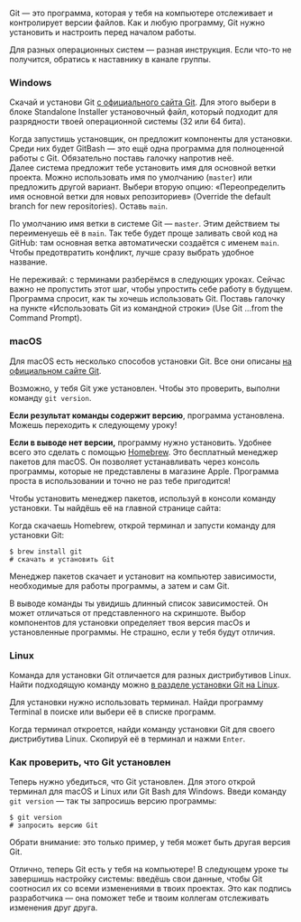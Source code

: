 Git — это программа, которая у тебя на компьютере отслеживает и контролирует версии файлов. Как и любую программу, Git нужно установить и настроить перед началом работы.

Для разных операционных систем — разная инструкция. Если что-то не получится, обратись к наставнику в канале группы.


### Windows

Скачай и установи Git [с официального сайта Git](https://git-scm.com/download/). Для этого выбери в блоке Standalone Installer установочный файл, который подходит для разрядности твоей операционной системы (32 или 64 бита).

Когда запустишь установщик, он предложит компоненты для установки. Среди них будет GitBash — это ещё одна программа для полноценной работы с Git. Обязательно поставь галочку напротив неё.\
Далее система предложит тебе установить имя для основной ветки проекта. Можно использовать имя по умолчанию (`master`) или предложить другой вариант. Выбери вторую опцию: «Переопределить имя основной ветки для новых репозиториев» (Override the default branch for new repositories). Оставь `main`.

По умолчанию имя ветки в системе Git — `master`. Этим действием ты переименуешь её в `main`. Так тебе будет проще заливать свой код на GitHub: там основная ветка автоматически создаётся с именем `main`. Чтобы предотвратить конфликт, лучше сразу выбрать удобное название.

Не переживай: с терминами разберёмся в следующих уроках. Сейчас важно не пропустить этот шаг, чтобы упростить себе работу в будущем.
Программа спросит, как ты хочешь использовать Git. Поставь галочку на пункте «Использовать Git из командной строки» (Use Git ...from the Command Prompt).

### macOS

Для macOS есть несколько способов установки Git. Все они описаны [на официальном сайте Git](https://git-scm.com/download/mac).

Возможно, у тебя Git уже установлен. Чтобы это проверить, выполни команду `git version`.

**Если результат команды содержит версию**, программа установлена. Можешь переходить к следующему уроку!

**Если в выводе нет версии,** программу нужно установить. Удобнее всего это сделать с помощью [Homebrew](https://brew.sh/). Это бесплатный менеджер пакетов для macOS. Он позволяет устанавливать через консоль программы, которые не представлены в магазине Apple. Программа проста в использовании и точно не раз тебе пригодится!

Чтобы установить менеджер пакетов, используй в консоли команду установки. Ты найдёшь её на главной странице сайта:

Когда скачаешь Homebrew, открой терминал и запусти команду для установки Git:
```
$ brew install git
# скачать и установить Git 
```

Менеджер пакетов скачает и установит на компьютер зависимости, необходимые для работы программы, а затем и сам Git.

В выводе команды ты увидишь длинный список зависимостей. Он может отличаться от представленного на скриншоте. Выбор компонентов для установки определяет твоя версия macOs и установленные программы. Не страшно, если у тебя будут отличия.

### Linux

Команда для установки Git отличается для разных дистрибутивов Linux. Найти подходящую команду можно [в разделе установки Git на Linux](https://git-scm.com/download/linux).

Для установки нужно использовать терминал. Найди программу Terminal в поиске или выбери её в списке программ.

Когда терминал откроется, найди команду установки Git для своего дистрибутива Linux. Скопируй её в терминал и нажми `Enter`.


### Как проверить, что Git установлен

Теперь нужно убедиться, что Git установлен. Для этого открой терминал для macOS и Linux или Git Bash для Windows. Введи команду `git version` — так ты запросишь версию программы:
```
$ git version
# запросить версию Git 
```

Обрати внимание: это только пример, у тебя может быть другая версия Git.

Отлично, теперь Git есть у тебя на компьютере! В следующем уроке ты завершишь настройку системы: введёшь свои данные, чтобы Git соотносил их со всеми изменениями в твоих проектах. Это как подпись разработчика — она поможет тебе и твоим коллегам отслеживать изменения друг друга.